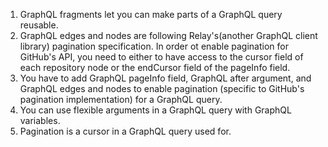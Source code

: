1. GraphQL fragments let you can make parts of a GraphQL query reusable.
2. GraphQL edges and nodes are following Relay's(another GraphQL client library) pagination specification.
   In order ot enable pagination for GitHub's API, you need to either to have access to the cursor field of each repository node or the endCursor field of the pageInfo field.
3. You have to add GraphQL pageInfo field, GraphQL after argument, and GraphQL edges and nodes to enable pagination (specific to GitHub's pagination implementation) for a GraphQL query.
4. You can use flexible arguments in a GraphQL query with GraphQL variables.
5. Pagination is a cursor in a GraphQL query used for.
